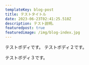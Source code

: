 ```yaml
---
templateKey: blog-post
title: テストタイトル
date: 2023-06-23T02:41:25.518Z
description: テスト説明。
featuredpost: true
featuredimage: /img/blog-index.jpg
---
```

テストボディです。
テストボディ２です。

テストボディ３です。